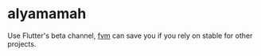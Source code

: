 # alyamamah

Use Flutter's beta channel, [fvm](https://fvm.app/) can save you if you rely on stable for other projects.
